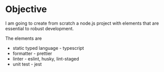 # Objective
I am going to create from scratch a node.js project with elements that are essential to robust development.

The elements are 
- static typed language - typescript
- formatter - prettier
- linter - eslint, husky, lint-staged
- unit test - jest
